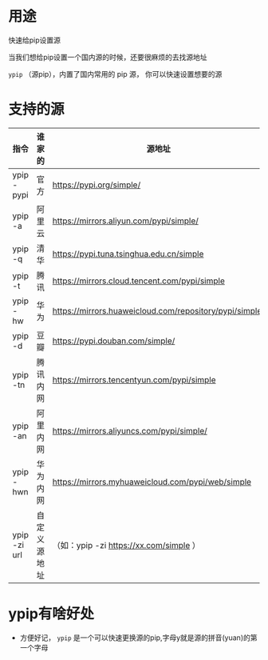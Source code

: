 
# 用途

快速给pip设置源

当我们想给pip设置一个国内源的时候，还要很麻烦的去找源地址

`ypip` （源pip），内置了国内常用的 pip 源， 你可以快速设置想要的源

# 支持的源
 

| 指令    | 谁家的  | 源地址                                                     |
|-------|------|---------------------------------------------------------|
| ypip -pypi | 官方   | https://pypi.org/simple/                                |
| ypip -a    | 阿里云  | https://mirrors.aliyun.com/pypi/simple/                 |
| ypip -q    | 清华   | https://pypi.tuna.tsinghua.edu.cn/simple                |
| ypip -t    | 腾讯   | https://mirrors.cloud.tencent.com/pypi/simple           |
| ypip -hw   | 华为   | https://mirrors.huaweicloud.com/repository/pypi/simple/ |
| ypip -d    | 豆瓣   | https://pypi.douban.com/simple/                         |
| ypip -tn   | 腾讯内网 | https://mirrors.tencentyun.com/pypi/simple              |
| ypip -an   | 阿里内网 | https://mirrors.aliyuncs.com/pypi/simple/               |
| ypip -hwn  | 华为内网 | https://mirrors.myhuaweicloud.com/pypi/web/simple       |
| ypip -zi url  | 自定义源地址   | （如：ypip -zi https://xx.com/simple ）               |


# ypip有啥好处

- 方便好记， `ypip` 是一个可以快速更换源的pip,字母y就是源的拼音(yuan)的第一个字母






[comment]: <> (# pip config set global.index-url https://pypi.tuna.tsinghua.edu.cn/simple)

[comment]: <> (# pip config get global.index-url)


